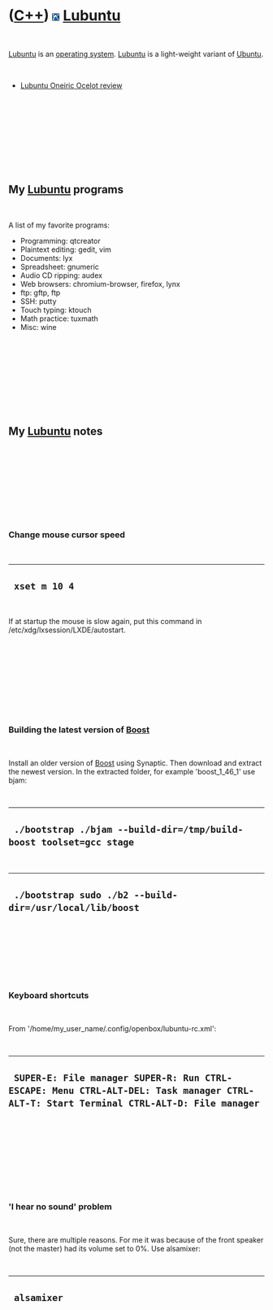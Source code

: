 



 

 

 

 

 

([C++](Cpp.htm)) ![Lubuntu](PicLubuntu.png) [Lubuntu](CppLubuntu.htm)
=====================================================================

 

[Lubuntu](CppLubuntu.htm) is an [operating system](CppOs.htm).
[Lubuntu](CppLubuntu.htm) is a light-weight variant of
[Ubuntu](CppUbuntu.htm).

 

-   [Lubuntu Oneiric Ocelot review](CppLubuntuOneiricReview.htm)

 

 

 

 

 

My [Lubuntu](CppLubuntu.htm) programs
-------------------------------------

 

A list of my favorite programs:

-   Programming: qtcreator
-   Plaintext editing: gedit, vim
-   Documents: lyx
-   Spreadsheet: gnumeric
-   Audio CD ripping: audex
-   Web browsers: chromium-browser, firefox, lynx
-   ftp: gftp, ftp
-   SSH: putty
-   Touch typing: ktouch
-   Math practice: tuxmath
-   Misc: wine

 

 

 

 

 

My [Lubuntu](CppLubuntu.htm) notes
----------------------------------

 

 

 

 

 

### Change mouse cursor speed

 

  ----------------
  ` xset m 10 4`
  ----------------

 

If at startup the mouse is slow again, put this command in
/etc/xdg/lxsession/LXDE/autostart.

 

 

 

 

 

### Building the latest version of [Boost](CppBoost.htm)

 

Install an older version of [Boost](CppBoost.htm) using Synaptic. Then
download and extract the newest version. In the extracted folder, for
example 'boost\_1\_46\_1' use bjam:

 

  ----------------------------------------------------------------------
  ` ./bootstrap ./bjam --build-dir=/tmp/build-boost toolset=gcc stage`
  ----------------------------------------------------------------------

 

  -----------------------------------------------------------
  ` ./bootstrap sudo ./b2 --build-dir=/usr/local/lib/boost`
  -----------------------------------------------------------

 

 

 

 

### Keyboard shortcuts

 

From '/home/my\_user\_name/.config/openbox/lubuntu-rc.xml':

 

  ----------------------------------------------------------------------------------------------------------------------------------------
  ` SUPER-E: File manager SUPER-R: Run CTRL-ESCAPE: Menu CTRL-ALT-DEL: Task manager CTRL-ALT-T: Start Terminal CTRL-ALT-D: File manager`
  ----------------------------------------------------------------------------------------------------------------------------------------

 

 

 

 

 

### 'I hear no sound' problem

 

Sure, there are multiple reasons. For me it was because of the front
speaker (not the master) had its volume set to 0%. Use alsamixer:

 

  --------------
  ` alsamixer`
  --------------

 

 

 

 

 





 



